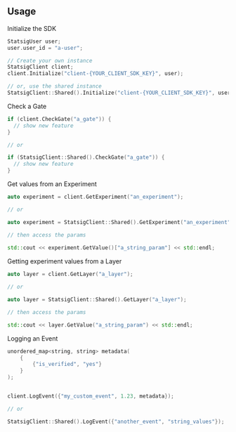 ## Usage

Initialize the SDK

```c++
StatsigUser user;
user.user_id = "a-user";

// Create your own instance
StatsigClient client;
client.Initialize("client-{YOUR_CLIENT_SDK_KEY}", user);

// or, use the shared instance
StatsigClient::Shared().Initialize("client-{YOUR_CLIENT_SDK_KEY}", user);
```


Check a Gate

```c++
if (client.CheckGate("a_gate")) {
  // show new feature
}

// or

if (StatsigClient::Shared().CheckGate("a_gate")) {
  // show new feature
}
```


Get values from an Experiment

```c++
auto experiment = client.GetExperiment("an_experiment");

// or

auto experiment = StatsigClient::Shared().GetExperiment("an_experiment");

// then access the params
  
std::cout << experiment.GetValue()["a_string_param"] << std::endl;

```

Getting experiment values from a Layer

```c++
auto layer = client.GetLayer("a_layer");

// or

auto layer = StatsigClient::Shared().GetLayer("a_layer");

// then access the params

std::cout << layer.GetValue("a_string_param") << std::endl;
```


Logging an Event

```c++
unordered_map<string, string> metadata(
    {
        {"is_verified", "yes"}
    }
);


client.LogEvent({"my_custom_event", 1.23, metadata});

// or

StatsigClient::Shared().LogEvent({"another_event", "string_values"});
```
